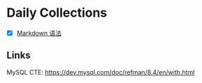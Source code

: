 # Daily Collections

- [x] [Markdown 语法](https://support.typora.io/zh/Markdown-Reference/)

## Links 

MySQL CTE: https://dev.mysql.com/doc/refman/8.4/en/with.html
